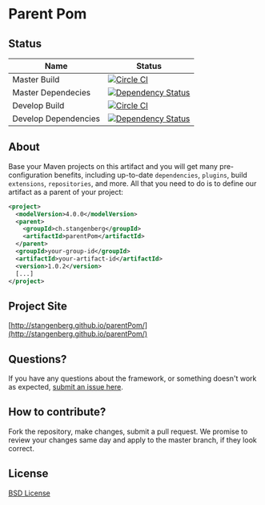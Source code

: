 # Parent Pom

## Status

Name | Status
---- | ------
Master Build | [![Circle CI](https://circleci.com/gh/stangenberg/parentPom/tree/master.svg?style=svg)](https://circleci.com/gh/stangenberg/parentPom/tree/master)
Master Dependecies | [![Dependency Status](https://www.versioneye.com/user/projects/55a0bdbf323939001800015b/badge.svg?style=flat)](https://www.versioneye.com/user/projects/55a0bdbf323939001800015b)
Develop Build | [![Circle CI](https://circleci.com/gh/stangenberg/parentPom/tree/develop.svg?style=svg)](https://circleci.com/gh/stangenberg/parentPom/tree/develop)
Develop Dependencies | [![Dependency Status](https://www.versioneye.com/user/projects/55a0be113239390021000115/badge.svg?style=flat)](https://www.versioneye.com/user/projects/55a0be113239390021000115)


## About

Base your Maven projects on this artifact and you will get many pre-configuration benefits, including up-to-date
`dependencies`, `plugins`, build `extensions`,
`repositories`, and more. All that you need to do is to
define our artifact as a parent of your project: 

```xml
<project>
  <modelVersion>4.0.0</modelVersion>
  <parent>
    <groupId>ch.stangenberg</groupId>
    <artifactId>parentPom</artifactId>
  </parent>
  <groupId>your-group-id</groupId>
  <artifactId>your-artifact-id</artifactId>
  <version>1.0.2</version>
  [...]
</project>
```

## Project Site

[http://stangenberg.github.io/parentPom/](http://stangenberg.github.io/parentPom/)


## Questions?

If you have any questions about the framework, or something doesn't work as expected, [submit an issue here](https://github.com/stangenberg/parentPom/issues/new).


## How to contribute?

Fork the repository, make changes, submit a pull request. We promise to review your changes same day and apply to the master branch, if they look correct.


## License

[BSD License](https://raw.githubusercontent.com/stangenberg/parentPom/master/LICENSE.txt) 